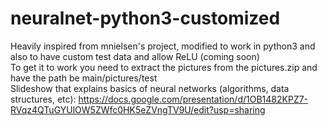 # neuralnet-python3-customized
Heavily inspired from mnielsen's project, modified to work in python3 and also to have custom test data and allow ReLU (coming soon) <br />
To get it to work you need to extract the pictures from the pictures.zip and have the path be main/pictures/test<br />
Slideshow that explains basics of neural networks (algorithms, data structures, etc): https://docs.google.com/presentation/d/1OB1482KPZ7-RVqz4QTuGYUlOW5ZWfc0HK5eZVngTV9U/edit?usp=sharing 
